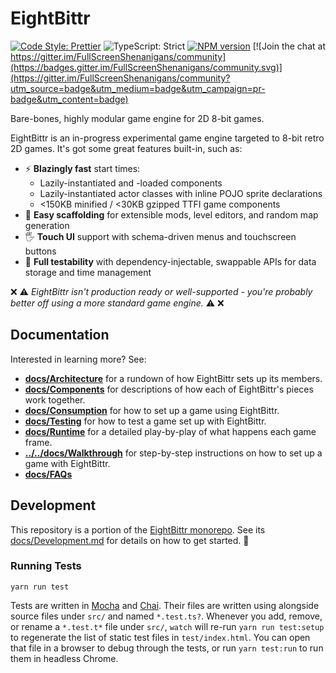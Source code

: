 <!-- Top -->

# EightBittr

[![Code Style: Prettier](https://img.shields.io/badge/code_style-prettier-brightgreen.svg)](https://prettier.io)
![TypeScript: Strict](https://img.shields.io/badge/typescript-strict-brightgreen.svg)
[![NPM version](https://badge.fury.io/js/eightbittr.svg)](http://badge.fury.io/js/eightbittr)
[![Join the chat at https://gitter.im/FullScreenShenanigans/community](https://badges.gitter.im/FullScreenShenanigans/community.svg)](https://gitter.im/FullScreenShenanigans/community?utm_source=badge&utm_medium=badge&utm_campaign=pr-badge&utm_content=badge)

Bare-bones, highly modular game engine for 2D 8-bit games.

<!-- /Top -->

EightBittr is an in-progress experimental game engine targeted to 8-bit retro 2D games.
It's got some great features built-in, such as:

-   ⚡ **Blazingly fast** start times:
    -   Lazily-instantiated and -loaded components
    -   Lazily-instantiated actor classes with inline POJO sprite declarations
    -   <150KB minified / <30KB gzipped TTFI game components
-   🔧 **Easy scaffolding** for extensible mods, level editors, and random map generation
-   🖐 **Touch UI** support with schema-driven menus and touchscreen buttons
-   💉 **Full testability** with dependency-injectable, swappable APIs for data storage and time management

❌ ⚠ _EightBittr isn't production ready or well-supported - you're probably better off using a more standard game engine._ ⚠ ❌

## Documentation

Interested in learning more?
See:

-   **[docs/Architecture](./docs/Architecture.md)** for a rundown of how EightBittr sets up its members.
-   **[docs/Components](./docs/Components.md)** for descriptions of how each of EightBittr's pieces work together.
-   **[docs/Consumption](./docs/Consumption.md)** for how to set up a game using EightBittr.
-   **[docs/Testing](./docs/Testing.md)** for how to test a game set up with EightBittr.
-   **[docs/Runtime](./docs/Runtime.md)** for a detailed play-by-play of what happens each game frame.
-   **[../../docs/Walkthrough](../../docs/walkthrough/README.md)** for step-by-step instructions on how to set up a game with EightBittr.
-   **[docs/FAQs](./docs/FAQs.md)**

<!-- Development -->

## Development

This repository is a portion of the [EightBittr monorepo](https://raw.githubusercontent.com/FullScreenShenanigans/EightBittr).
See its [docs/Development.md](../../docs/Development.md) for details on how to get started. 💖

### Running Tests

```shell
yarn run test
```

Tests are written in [Mocha](https://github.com/mochajs/mocha) and [Chai](https://github.com/chaijs/chai).
Their files are written using alongside source files under `src/` and named `*.test.ts?`.
Whenever you add, remove, or rename a `*.test.t*` file under `src/`, `watch` will re-run `yarn run test:setup` to regenerate the list of static test files in `test/index.html`.
You can open that file in a browser to debug through the tests, or run `yarn test:run` to run them in headless Chrome.

<!-- Maps -->
<!-- /Maps -->

<!-- /Development -->
